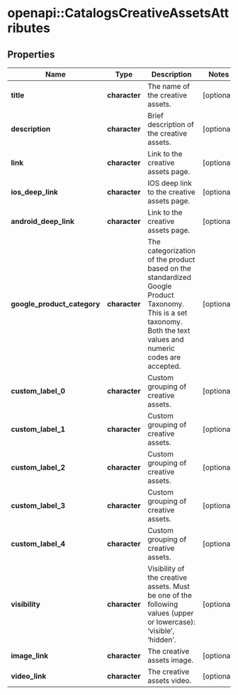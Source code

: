 # openapi::CatalogsCreativeAssetsAttributes


## Properties
Name | Type | Description | Notes
------------ | ------------- | ------------- | -------------
**title** | **character** | The name of the creative assets. | [optional] 
**description** | **character** | Brief description of the creative assets. | [optional] 
**link** | **character** | Link to the creative assets page. | [optional] 
**ios_deep_link** | **character** | IOS deep link to the creative assets page. | [optional] 
**android_deep_link** | **character** | Link to the creative assets page. | [optional] 
**google_product_category** | **character** | The categorization of the product based on the standardized Google Product Taxonomy. This is a set taxonomy. Both the text values and numeric codes are accepted. | [optional] 
**custom_label_0** | **character** | Custom grouping of creative assets. | [optional] 
**custom_label_1** | **character** | Custom grouping of creative assets. | [optional] 
**custom_label_2** | **character** | Custom grouping of creative assets. | [optional] 
**custom_label_3** | **character** | Custom grouping of creative assets. | [optional] 
**custom_label_4** | **character** | Custom grouping of creative assets. | [optional] 
**visibility** | **character** | Visibility of the creative assets. Must be one of the following values (upper or lowercase): ‘visible’, ‘hidden’. | [optional] 
**image_link** | **character** | The creative assets image. | [optional] 
**video_link** | **character** | The creative assets video. | [optional] 


